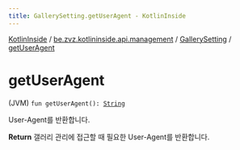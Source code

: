 ```yaml
---
title: GallerySetting.getUserAgent - KotlinInside
---
```


[KotlinInside](../../index.html) / [be.zvz.kotlininside.api.management](../index.html) / [GallerySetting](index.html) / [getUserAgent](./get-user-agent.html)

# getUserAgent

(JVM) `fun getUserAgent(): `[`String`](https://kotlinlang.org/api/latest/jvm/stdlib/kotlin/-string/index.html)

User-Agent를 반환합니다.

**Return**
갤러리 관리에 접근할 때 필요한 User-Agent를 반환합니다.

